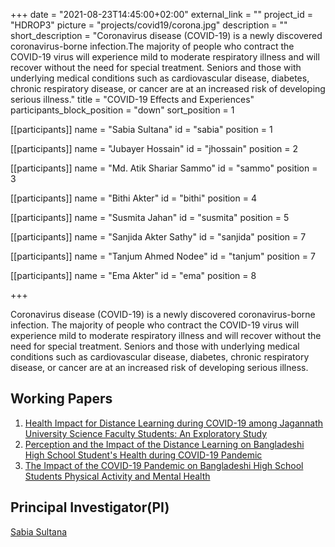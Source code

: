 +++
date = "2021-08-23T14:45:00+02:00"
external_link = ""
project_id = "HDROP3"
picture = "projects/covid19/corona.jpg"
description = ""
short_description = "Coronavirus disease (COVID-19) is a newly discovered coronavirus-borne infection.The majority of people who contract the COVID-19 virus will experience mild to moderate respiratory illness and will recover without the need for special treatment. Seniors and those with underlying medical conditions such as cardiovascular disease, diabetes, chronic respiratory disease, or cancer are at an increased risk of developing serious illness."
title = "COVID-19 Effects and Experiences"
participants_block_position = "down"
sort_position = 1

[[participants]]
    name = "Sabia Sultana"
    id = "sabia"
    position = 1

[[participants]]
    name = "Jubayer Hossain"
    id = "jhossain"
    position = 2


[[participants]]
    name = "Md. Atik Shariar Sammo"
    id = "sammo"
    position = 3


[[participants]]
    name = "Bithi Akter"
    id = "bithi"
    position = 4

[[participants]]
    name = "Susmita Jahan"
    id = "susmita"
    position = 5

[[participants]]
    name = "Sanjida Akter Sathy"
    id = "sanjida"
    position = 7

[[participants]]
    name = "Tanjum Ahmed Nodee"
    id = "tanjum"
    position = 7

[[participants]]
    name = "Ema Akter"
    id = "ema"
    position = 8

+++

Coronavirus disease (COVID-19) is a newly discovered coronavirus-borne infection. The majority of people who contract the COVID-19 virus will experience mild to moderate respiratory illness and will recover without the need for special treatment. Seniors and those with underlying medical conditions such as cardiovascular disease, diabetes, chronic respiratory disease, or cancer are at an increased risk of developing serious illness.


## Working Papers
1. [Health Impact for Distance Learning during COVID-19 among Jagannath University Science Faculty Students: An Exploratory Study](https://hdrobd.org/publication/health-impact-for-distance-learning-during-covid-19-among-jagannath-university-science-faculty-students-an-exploratory-study/)
2. [Perception and the Impact of the Distance Learning on Bangladeshi High School Student's Health during COVID-19 Pandemic](#)
3. [The Impact of the COVID-19 Pandemic on Bangladeshi High School Students Physical Activity and Mental Health](#)


## Principal Investigator(PI)
[Sabia Sultana](https://www.du.ac.bd/faculty/faculty_details/MAT/163#)
